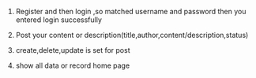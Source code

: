 
1. Register and then login ,so matched username and password then you entered login successfully

2. Post your content or description(title,author,content/description,status)

3. create,delete,update is set for post

4. show all data or record home page 
